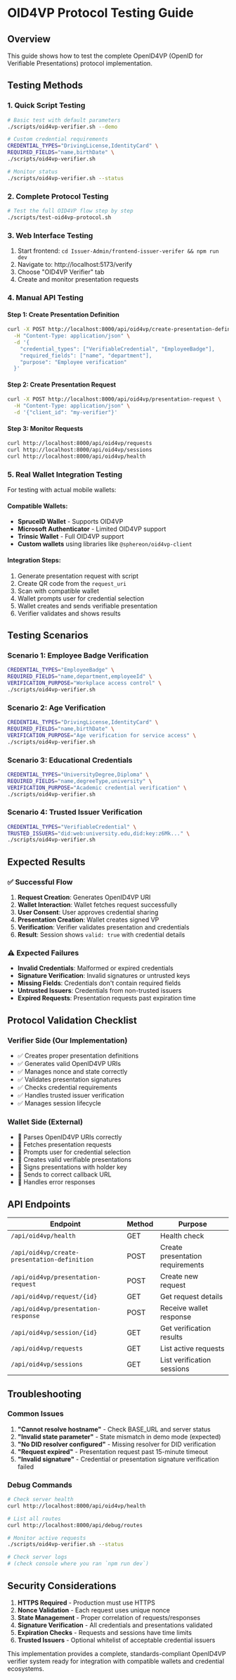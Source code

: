 # OID4VP Protocol Testing Guide

## Overview
This guide shows how to test the complete OpenID4VP (OpenID for Verifiable Presentations) protocol implementation.

## Testing Methods

### 1. Quick Script Testing
```bash
# Basic test with default parameters
./scripts/oid4vp-verifier.sh --demo

# Custom credential requirements
CREDENTIAL_TYPES="DrivingLicense,IdentityCard" \
REQUIRED_FIELDS="name,birthDate" \
./scripts/oid4vp-verifier.sh

# Monitor status
./scripts/oid4vp-verifier.sh --status
```

### 2. Complete Protocol Testing
```bash
# Test the full OID4VP flow step by step
./scripts/test-oid4vp-protocol.sh
```

### 3. Web Interface Testing
1. Start frontend: `cd Issuer-Admin/frontend-issuer-verifer && npm run dev`
2. Navigate to: http://localhost:5173/verify
3. Choose "OID4VP Verifier" tab
4. Create and monitor presentation requests

### 4. Manual API Testing

#### Step 1: Create Presentation Definition
```bash
curl -X POST http://localhost:8000/api/oid4vp/create-presentation-definition \
  -H "Content-Type: application/json" \
  -d '{
    "credential_types": ["VerifiableCredential", "EmployeeBadge"],
    "required_fields": ["name", "department"],
    "purpose": "Employee verification"
  }'
```

#### Step 2: Create Presentation Request
```bash
curl -X POST http://localhost:8000/api/oid4vp/presentation-request \
  -H "Content-Type: application/json" \
  -d '{"client_id": "my-verifier"}'
```

#### Step 3: Monitor Requests
```bash
curl http://localhost:8000/api/oid4vp/requests
curl http://localhost:8000/api/oid4vp/sessions
curl http://localhost:8000/api/oid4vp/health
```

### 5. Real Wallet Integration Testing

For testing with actual mobile wallets:

#### Compatible Wallets:
- **SpruceID Wallet** - Supports OID4VP
- **Microsoft Authenticator** - Limited OID4VP support
- **Trinsic Wallet** - Full OID4VP support
- **Custom wallets** using libraries like `@sphereon/oid4vp-client`

#### Integration Steps:
1. Generate presentation request with script
2. Create QR code from the `request_uri`
3. Scan with compatible wallet
4. Wallet prompts user for credential selection
5. Wallet creates and sends verifiable presentation
6. Verifier validates and shows results

## Testing Scenarios

### Scenario 1: Employee Badge Verification
```bash
CREDENTIAL_TYPES="EmployeeBadge" \
REQUIRED_FIELDS="name,department,employeeId" \
VERIFICATION_PURPOSE="Workplace access control" \
./scripts/oid4vp-verifier.sh
```

### Scenario 2: Age Verification
```bash
CREDENTIAL_TYPES="DrivingLicense,IdentityCard" \
REQUIRED_FIELDS="name,birthDate" \
VERIFICATION_PURPOSE="Age verification for service access" \
./scripts/oid4vp-verifier.sh
```

### Scenario 3: Educational Credentials
```bash
CREDENTIAL_TYPES="UniversityDegree,Diploma" \
REQUIRED_FIELDS="name,degreeType,university" \
VERIFICATION_PURPOSE="Academic credential verification" \
./scripts/oid4vp-verifier.sh
```

### Scenario 4: Trusted Issuer Verification
```bash
CREDENTIAL_TYPES="VerifiableCredential" \
TRUSTED_ISSUERS="did:web:university.edu,did:key:z6Mk..." \
./scripts/oid4vp-verifier.sh
```

## Expected Results

### ✅ Successful Flow
1. **Request Creation**: Generates OpenID4VP URI
2. **Wallet Interaction**: Wallet fetches request successfully
3. **User Consent**: User approves credential sharing
4. **Presentation Creation**: Wallet creates signed VP
5. **Verification**: Verifier validates presentation and credentials
6. **Result**: Session shows `valid: true` with credential details

### ⚠️ Expected Failures
- **Invalid Credentials**: Malformed or expired credentials
- **Signature Verification**: Invalid signatures or untrusted keys
- **Missing Fields**: Credentials don't contain required fields
- **Untrusted Issuers**: Credentials from non-trusted issuers
- **Expired Requests**: Presentation requests past expiration time

## Protocol Validation Checklist

### Verifier Side (Our Implementation)
- ✅ Creates proper presentation definitions
- ✅ Generates valid OpenID4VP URIs
- ✅ Manages nonce and state correctly
- ✅ Validates presentation signatures
- ✅ Checks credential requirements
- ✅ Handles trusted issuer verification
- ✅ Manages session lifecycle

### Wallet Side (External)
- 🔲 Parses OpenID4VP URIs correctly
- 🔲 Fetches presentation requests
- 🔲 Prompts user for credential selection
- 🔲 Creates valid verifiable presentations
- 🔲 Signs presentations with holder key
- 🔲 Sends to correct callback URL
- 🔲 Handles error responses

## API Endpoints

| Endpoint | Method | Purpose |
|----------|---------|---------|
| `/api/oid4vp/health` | GET | Health check |
| `/api/oid4vp/create-presentation-definition` | POST | Create presentation requirements |
| `/api/oid4vp/presentation-request` | POST | Create new request |
| `/api/oid4vp/request/{id}` | GET | Get request details |
| `/api/oid4vp/presentation-response` | POST | Receive wallet response |
| `/api/oid4vp/session/{id}` | GET | Get verification results |
| `/api/oid4vp/requests` | GET | List active requests |
| `/api/oid4vp/sessions` | GET | List verification sessions |

## Troubleshooting

### Common Issues

1. **"Cannot resolve hostname"** - Check BASE_URL and server status
2. **"Invalid state parameter"** - State mismatch in demo mode (expected)
3. **"No DID resolver configured"** - Missing resolver for DID verification
4. **"Request expired"** - Presentation request past 15-minute timeout
5. **"Invalid signature"** - Credential or presentation signature verification failed

### Debug Commands
```bash
# Check server health
curl http://localhost:8000/api/oid4vp/health

# List all routes
curl http://localhost:8000/api/debug/routes

# Monitor active requests
./scripts/oid4vp-verifier.sh --status

# Check server logs
# (check console where you ran `npm run dev`)
```

## Security Considerations

1. **HTTPS Required** - Production must use HTTPS
2. **Nonce Validation** - Each request uses unique nonce
3. **State Management** - Proper correlation of requests/responses
4. **Signature Verification** - All credentials and presentations validated
5. **Expiration Checks** - Requests and sessions have time limits
6. **Trusted Issuers** - Optional whitelist of acceptable credential issuers

This implementation provides a complete, standards-compliant OpenID4VP verifier system ready for integration with compatible wallets and credential ecosystems.